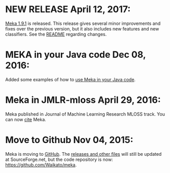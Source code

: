 # NEW RELEASE April 12, 2017: 
[Meka 1.9.1](https://sourceforge.net/projects/meka/files/meka-1.9.1) is released. 
This release gives several minor improvements and fixes over the previous version, 
but it also includes new features and new classifiers. See the 
[README](https://sourceforge.net/projects/meka/files/meka-1.9.1/) regarding changes.

# MEKA in your Java code Dec 08, 2016: 
Added some examples of how to [use Meka in your Java code](https://github.com/Waikato/meka/tree/master/src/main/java/mekaexamples).

# Meka in JMLR-mloss April 29, 2016: 
Meka published in Journal of Machine Learning Research MLOSS track. You can now [cite](citing.md) Meka. 

# Move to Github Nov 04, 2015: 
Meka is moving to [GitHub](https://github.com/Waikato/meka). 
The [releases and other files](https://sourceforge.net/projects/meka/files/) 
will still be updated at SourceForge.net, but the code repository is now: 
https://github.com/Waikato/meka.
